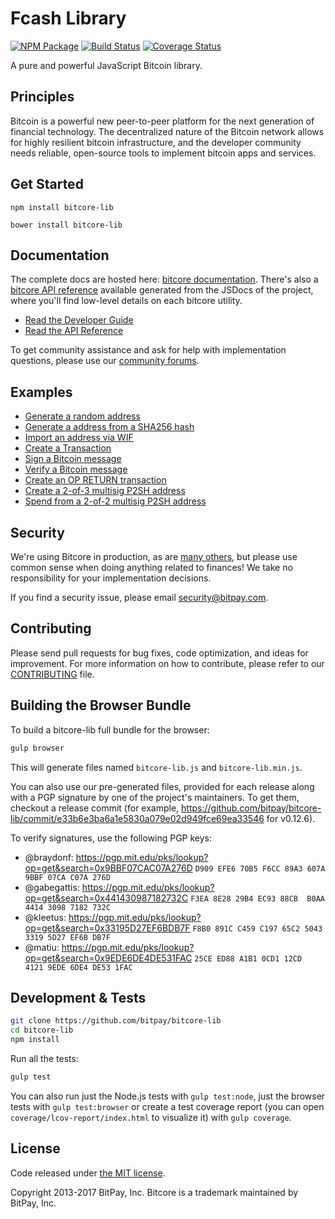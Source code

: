 Fcash Library
=======

[![NPM Package](https://img.shields.io/npm/v/bitcore-lib.svg?style=flat-square)](https://www.npmjs.org/package/bitcore-lib)
[![Build Status](https://img.shields.io/travis/bitpay/bitcore-lib.svg?branch=master&style=flat-square)](https://travis-ci.org/bitpay/bitcore-lib)
[![Coverage Status](https://img.shields.io/coveralls/bitpay/bitcore-lib.svg?style=flat-square)](https://coveralls.io/r/bitpay/bitcore-lib)

A pure and powerful JavaScript Bitcoin library.

## Principles

Bitcoin is a powerful new peer-to-peer platform for the next generation of financial technology. The decentralized nature of the Bitcoin network allows for highly resilient bitcoin infrastructure, and the developer community needs reliable, open-source tools to implement bitcoin apps and services.

## Get Started

```
npm install bitcore-lib
```

```
bower install bitcore-lib
```

## Documentation

The complete docs are hosted here: [bitcore documentation](http://bitcore.io/guide/). There's also a [bitcore API reference](http://bitcore.io/api/) available generated from the JSDocs of the project, where you'll find low-level details on each bitcore utility.

- [Read the Developer Guide](http://bitcore.io/guide/)
- [Read the API Reference](http://bitcore.io/api/)

To get community assistance and ask for help with implementation questions, please use our [community forums](https://forum.bitcore.io/).

## Examples

* [Generate a random address](https://github.com/bitpay/bitcore-lib/blob/master/docs/examples.md#generate-a-random-address)
* [Generate a address from a SHA256 hash](https://github.com/bitpay/bitcore-lib/blob/master/docs/examples.md#generate-a-address-from-a-sha256-hash)
* [Import an address via WIF](https://github.com/bitpay/bitcore-lib/blob/master/docs/examples.md#import-an-address-via-wif)
* [Create a Transaction](https://github.com/bitpay/bitcore-lib/blob/master/docs/examples.md#create-a-transaction)
* [Sign a Bitcoin message](https://github.com/bitpay/bitcore-lib/blob/master/docs/examples.md#sign-a-bitcoin-message)
* [Verify a Bitcoin message](https://github.com/bitpay/bitcore-lib/blob/master/docs/examples.md#verify-a-bitcoin-message)
* [Create an OP RETURN transaction](https://github.com/bitpay/bitcore-lib/blob/master/docs/examples.md#create-an-op-return-transaction)
* [Create a 2-of-3 multisig P2SH address](https://github.com/bitpay/bitcore-lib/blob/master/docs/examples.md#create-a-2-of-3-multisig-p2sh-address)
* [Spend from a 2-of-2 multisig P2SH address](https://github.com/bitpay/bitcore-lib/blob/master/docs/examples.md#spend-from-a-2-of-2-multisig-p2sh-address)


## Security

We're using Bitcore in production, as are [many others](http://bitcore.io#projects), but please use common sense when doing anything related to finances! We take no responsibility for your implementation decisions.

If you find a security issue, please email security@bitpay.com.

## Contributing

Please send pull requests for bug fixes, code optimization, and ideas for improvement. For more information on how to contribute, please refer to our [CONTRIBUTING](https://github.com/bitpay/bitcore-lib/blob/master/CONTRIBUTING.md) file.

## Building the Browser Bundle

To build a bitcore-lib full bundle for the browser:

```sh
gulp browser
```

This will generate files named `bitcore-lib.js` and `bitcore-lib.min.js`.

You can also use our pre-generated files, provided for each release along with a PGP signature by one of the project's maintainers. To get them, checkout a release commit (for example, https://github.com/bitpay/bitcore-lib/commit/e33b6e3ba6a1e5830a079e02d949fce69ea33546 for v0.12.6).

To verify signatures, use the following PGP keys:
- @braydonf: https://pgp.mit.edu/pks/lookup?op=get&search=0x9BBF07CAC07A276D `D909 EFE6 70B5 F6CC 89A3 607A 9BBF 07CA C07A 276D`
- @gabegattis: https://pgp.mit.edu/pks/lookup?op=get&search=0x441430987182732C `F3EA 8E28 29B4 EC93 88CB  B0AA 4414 3098 7182 732C`
- @kleetus: https://pgp.mit.edu/pks/lookup?op=get&search=0x33195D27EF6BDB7F `F8B0 891C C459 C197 65C2 5043 3319 5D27 EF6B DB7F`
- @matiu: https://pgp.mit.edu/pks/lookup?op=get&search=0x9EDE6DE4DE531FAC `25CE ED88 A1B1 0CD1 12CD  4121 9EDE 6DE4 DE53 1FAC`


## Development & Tests

```sh
git clone https://github.com/bitpay/bitcore-lib
cd bitcore-lib
npm install
```

Run all the tests:

```sh
gulp test
```

You can also run just the Node.js tests with `gulp test:node`, just the browser tests with `gulp test:browser`
or create a test coverage report (you can open `coverage/lcov-report/index.html` to visualize it) with `gulp coverage`.

## License

Code released under [the MIT license](https://github.com/bitpay/bitcore-lib/blob/master/LICENSE).

Copyright 2013-2017 BitPay, Inc. Bitcore is a trademark maintained by BitPay, Inc.
